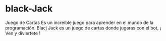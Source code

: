 # black-Jack
Juego de Cartas
Es un increible juego para aprender en el mundo de la programación.
Blacj Jack es un juego de cartas donde jugaras con el bot, ¡ Ven y diviertete !
